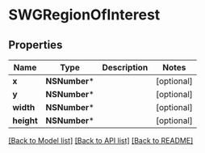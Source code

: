 # SWGRegionOfInterest

## Properties
Name | Type | Description | Notes
------------ | ------------- | ------------- | -------------
**x** | **NSNumber*** |  | [optional] 
**y** | **NSNumber*** |  | [optional] 
**width** | **NSNumber*** |  | [optional] 
**height** | **NSNumber*** |  | [optional] 

[[Back to Model list]](../README.md#documentation-for-models) [[Back to API list]](../README.md#documentation-for-api-endpoints) [[Back to README]](../README.md)


